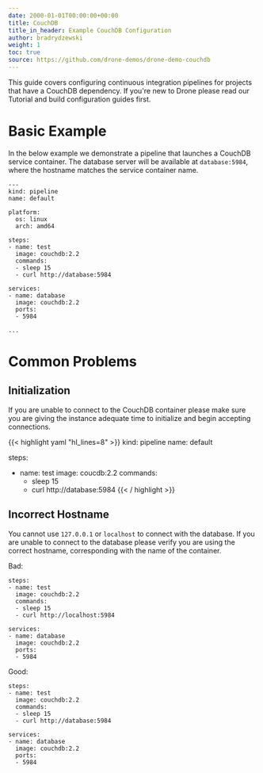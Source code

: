 ```yaml
---
date: 2000-01-01T00:00:00+00:00
title: CouchDB
title_in_header: Example CouchDB Configuration
author: bradrydzewski
weight: 1
toc: true
source: https://github.com/drone-demos/drone-demo-couchdb
---
```


This guide covers configuring continuous integration pipelines for projects that have a CouchDB dependency. If you're new to Drone please read our Tutorial and build configuration guides first.

# Basic Example

In the below example we demonstrate a pipeline that launches a CouchDB service container. The database server will be available at `database:5984`, where the hostname matches the service container name.

```
---
kind: pipeline
name: default

platform:
  os: linux
  arch: amd64

steps:
- name: test
  image: couchdb:2.2
  commands:
  - sleep 15
  - curl http://database:5984

services:
- name: database
  image: couchdb:2.2
  ports:
  - 5984

...
```

# Common Problems

## Initialization

If you are unable to connect to the CouchDB container please make sure you
are giving the instance adequate time to initialize and begin accepting
connections.

{{< highlight yaml "hl_lines=8" >}}
kind: pipeline
name: default

steps:
- name: test
  image: coucdb:2.2
  commands:
  - sleep 15
  - curl http://database:5984
{{< / highlight >}}

## Incorrect Hostname

You cannot use `127.0.0.1` or `localhost` to connect with the database. If you are unable to connect to the database please verify you are using the correct hostname, corresponding with the name of the container. 

Bad:

```
steps:
- name: test
  image: couchdb:2.2
  commands:
  - sleep 15
  - curl http://localhost:5984

services:
- name: database
  image: couchdb:2.2
  ports:
  - 5984
```

Good:

```
steps:
- name: test
  image: couchdb:2.2
  commands:
  - sleep 15
  - curl http://database:5984

services:
- name: database
  image: couchdb:2.2
  ports:
  - 5984
```
